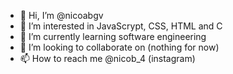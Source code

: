 - 👋 Hi, I’m @nicoabgv
- 👀 I’m interested in JavaScrypt, CSS, HTML and C
- 🌱 I’m currently learning software engineering
- 💞️ I’m looking to collaborate on (nothing for now)
- 📫 How to reach me @nicob_4 (instagram)
